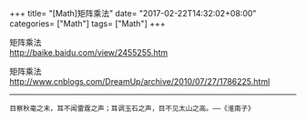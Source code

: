 +++
title= "[Math]矩阵乘法"
date= "2017-02-22T14:32:02+08:00"
categories= ["Math"]
tags= ["Math"]
+++


矩阵乘法  
http://baike.baidu.com/view/2455255.htm

矩阵乘法  
http://www.cnblogs.com/DreamUp/archive/2010/07/27/1786225.html

***
`目察秋毫之末，耳不闻雷霆之声；耳调玉石之声，目不见太山之高。——《淮南子》`
